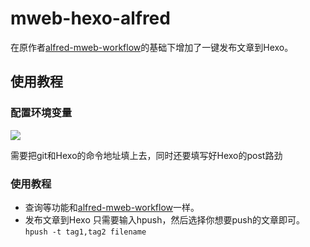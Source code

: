 # mweb-hexo-alfred
 在原作者[alfred-mweb-workflow](https://github.com/tianhao/alfred-mweb-workflow)的基础下增加了一键发布文章到Hexo。
## 使用教程
### 配置环境变量
![](https://lh3.googleusercontent.com/-L6dtUI9dF5k/XD7eU-ZQxxI/AAAAAAAAAEI/TzOXugfh9I4BNuao-_GILCbAzqGFvav6wCHMYCw/I/15476240177214.jpg)

需要把git和Hexo的命令地址填上去，同时还要填写好Hexo的post路劲
### 使用教程
* 查询等功能和[alfred-mweb-workflow](https://github.com/tianhao/alfred-mweb-workflow)一样。
* 发布文章到Hexo
 只需要输入hpush，然后选择你想要push的文章即可。
 `hpush -t tag1,tag2 filename`
    
